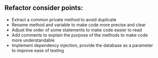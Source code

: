 ## Refactor consider points:

- Extract a common private method to avoid duplicate
- Rename method and variable to make code more precise and clear
- Adjust the order of some statements to make code easier to read
- Add comments to explain the purpose of the methods to make code more understandable
- Implement dependency injection, provide the database as a parameter to improve ease of testing
